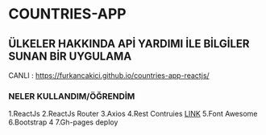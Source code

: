 # COUNTRIES-APP

## ÜLKELER HAKKINDA APİ YARDIMI İLE BİLGİLER SUNAN BİR UYGULAMA


CANLI : https://furkancakici.github.io/countries-app-reactjs/

### NELER KULLANDIM/ÖĞRENDİM

1.ReactJs
2.ReactJs Router
3.Axios
4.Rest Contruies [LINK](https://restcountries.eu/)
5.Font Awesome
6.Bootstrap 4
7.Gh-pages deploy

